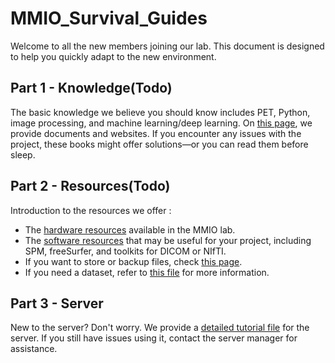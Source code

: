 # MMIO_Survival_Guides
Welcome to all the new members joining our lab. This document is designed to help you quickly adapt to the new environment.
<br/>


## Part 1 - Knowledge(Todo)
The basic knowledge we believe you should know includes PET, Python, image processing, and machine learning/deep learning. On [this page](https://github.com/NTUMMIO/MMIO_Survival_Guides/blob/main/file/Knowledge.md), we provide documents and websites. If you encounter any issues with the project, these books might offer solutions—or you can read them before sleep.

## Part 2 - Resources(Todo)
Introduction to the resources we offer :
* The [hardware resources](https://github.com/NTUMMIO/MMIO_Survival_Guides/blob/main/file/Hardware_resource%E2%80%8B.md) available in the MMIO lab.
* The [software resources](https://github.com/NTUMMIO/MMIO_Survival_Guides/tree/main/file/software) that may be useful for your project, including SPM, freeSurfer, and toolkits for DICOM or NIfTI.
* If you want to store or backup files, check [this page](#).
* If you need a dataset, refer to [this file](#) for more information.

## Part 3 - Server
New to the server? Don't worry. We provide a [detailed tutorial file](https://github.com/NTUMMIO/MMIO_Survival_Guides/blob/d25315a3d4b2c7f2d234bc0d6f18bba55bc169f6/file/shiao_nas.md) for the server. If you still have issues using it, contact the server manager for assistance.

 
